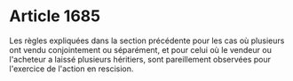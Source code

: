 # Article 1685

Les règles expliquées dans la section précédente pour les cas où plusieurs ont vendu conjointement ou séparément, et pour celui où le vendeur ou l'acheteur a laissé plusieurs héritiers, sont pareillement observées pour l'exercice de l'action en rescision.